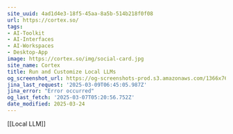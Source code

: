 ```yaml
---
site_uuid: 4ad1d4e3-18f5-45aa-8a5b-514b218f0f08
url: https://cortex.so/
tags:
- AI-Toolkit
- AI-Interfaces
- AI-Workspaces
- Desktop-App
image: https://cortex.so/img/social-card.jpg
site_name: Cortex
title: Run and Customize Local LLMs
og_screenshot_url: https://og-screenshots-prod.s3.amazonaws.com/1366x768/80/false/66cfbaa49afdb46a6bc5731680239a18f278651ed03ad3107ce475d8bffc1b40.jpeg
jina_last_request: '2025-03-09T06:45:05.987Z'
jina_error: "Error occurred"
og_last_fetch: '2025-03-07T05:20:56.752Z'
date_modified: 2025-03-24
---
```



[[Local LLM]]
